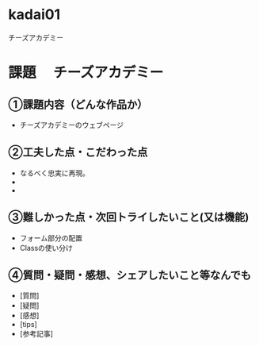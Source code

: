 # kadai01
チーズアカデミー
# 課題　 チーズアカデミー

## ①課題内容（どんな作品か）
- チーズアカデミーのウェブページ

## ②工夫した点・こだわった点
- なるべく忠実に再現。
- 
- 

## ③難しかった点・次回トライしたいこと(又は機能)
- フォーム部分の配置
- Classの使い分け

## ④質問・疑問・感想、シェアしたいこと等なんでも
- [質問]
- [疑問]
- [感想]
- [tips]
- [参考記事]
